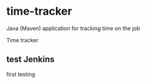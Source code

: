 # time-tracker
Java (Maven) application for tracking time on the job

Time tracker
## test Jenkins
first testing
